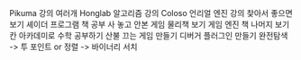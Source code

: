 Pikuma 강의 여러개
Honglab 알고리즘 강의
Coloso 언리얼 엔진 강의 찾아서 좋으면 보기
셰이더 프로그램 책 공부
사 놓고 안본 게임 물리책 보기
게임 엔진 책 나머지 보기
칸 아카데미로 수학 공부하기
산불 끄는 게임 만들기
디버거 플러그인 만들기
완전탐색 -> 투 포인트 or 정렬 -> 바이너리 서치